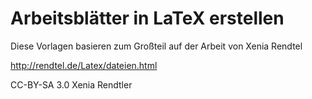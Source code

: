# Arbeitsblätter in LaTeX erstellen

Diese Vorlagen basieren zum Großteil auf der Arbeit von Xenia Rendtel

http://rendtel.de/Latex/dateien.html

CC-BY-SA 3.0 Xenia Rendtler